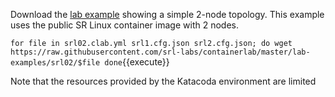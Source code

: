 Download the [lab example](https://containerlab.srlinux.dev/lab-examples/srl02/) showing a simple 2-node topology.
This example uses the public SR Linux container image with 2 nodes.

`for file in srl02.clab.yml srl1.cfg.json srl2.cfg.json; do
 wget https://raw.githubusercontent.com/srl-labs/containerlab/master/lab-examples/srl02/$file
 done`{{execute}}

Note that the resources provided by the Katacoda environment are limited
